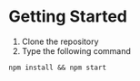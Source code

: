 # Getting Started

1. Clone the repository
2. Type the following command

`npm install && npm start`



